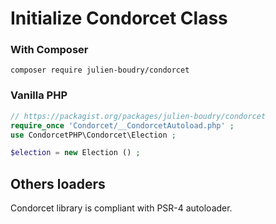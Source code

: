 # Initialize Condorcet Class


### With Composer
`composer require julien-boudry/condorcet`  

### Vanilla PHP
```php
// https://packagist.org/packages/julien-boudry/condorcet    
require_once 'Condorcet/__CondorcetAutoload.php' ; 
use CondorcetPHP\Condorcet\Election ;

$election = new Election () ;
```
  
## Others loaders

Condorcet library is compliant with PSR-4 autoloader.


